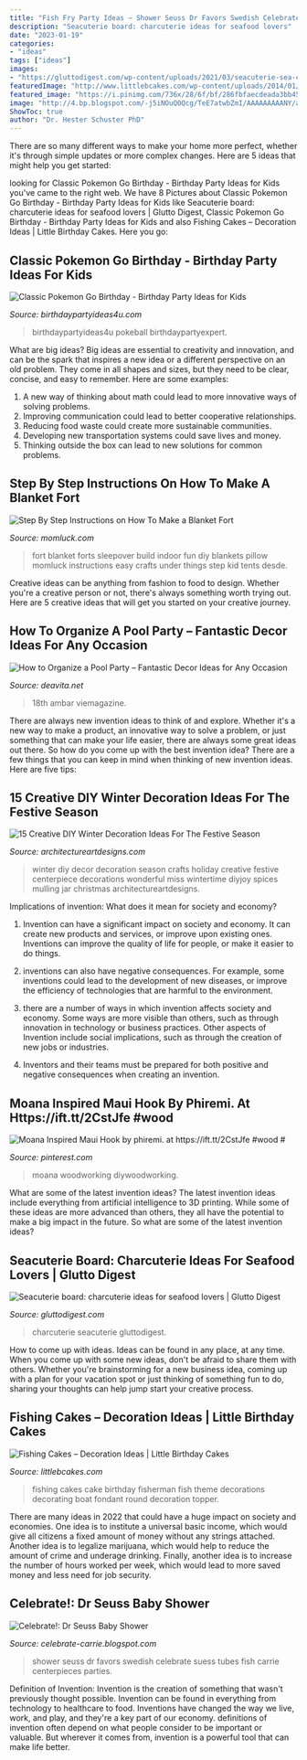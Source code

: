 ```yaml
---
title: "Fish Fry Party Ideas ~ Shower Seuss Dr Favors Swedish Celebrate Suess Tubes Fish Carrie Centerpieces Parties"
description: "Seacuterie board: charcuterie ideas for seafood lovers"
date: "2023-01-19"
categories:
- "ideas"
tags: ["ideas"]
images:
- "https://gluttodigest.com/wp-content/uploads/2021/03/seacuterie-sea-charcuterie.jpg"
featuredImage: "http://www.littlebcakes.com/wp-content/uploads/2014/01/Fishing-Cakes-Pictures.jpg"
featured_image: "https://i.pinimg.com/736x/28/6f/bf/286fbfaecdeada3bb4559874b374ee64.jpg"
image: "http://4.bp.blogspot.com/-j5iNOuQ0Qcg/TeE7atwbZmI/AAAAAAAAANY/aw-IDSNak70/s1600/IMG_2590.JPG"
ShowToc: true
author: "Dr. Hester Schuster PhD"
---
```



There are so many different ways to make your home more perfect, whether it's through simple updates or more complex changes. Here are 5 ideas that might help you get started: 

	

		
looking for Classic Pokemon Go Birthday - Birthday Party Ideas for Kids you've came to the right web. We have 8 Pictures about Classic Pokemon Go Birthday - Birthday Party Ideas for Kids like Seacuterie board: charcuterie ideas for seafood lovers | Glutto Digest, Classic Pokemon Go Birthday - Birthday Party Ideas for Kids and also Fishing Cakes – Decoration Ideas | Little Birthday Cakes. Here you go:
		
    
## Classic Pokemon Go Birthday - Birthday Party Ideas For Kids

<img loading=lazy src="https://www.birthdaypartyideas4u.com/wp-content/uploads/2017/06/Classic-Pokemon-Go-Birthday-Pokeball-Centerpiece-600x800.jpg" onerror="this.onerror=null;this.src='https://tse3.mm.bing.net/th?id=OIP.tKidGb4K_rbp1TokIg_TaQHaJ4&amp;pid=15.1';" alt="Classic Pokemon Go Birthday - Birthday Party Ideas for Kids">

_Source: birthdaypartyideas4u.com_

>birthdaypartyideas4u pokeball birthdaypartyexpert. 

	

What are big ideas?
Big ideas are essential to creativity and innovation, and can be the spark that inspires a new idea or a different perspective on an old problem. They come in all shapes and sizes, but they need to be clear, concise, and easy to remember. Here are some examples:
1. A new way of thinking about math could lead to more innovative ways of solving problems. 
2. Improving communication could lead to better cooperative relationships. 
3. Reducing food waste could create more sustainable communities. 
4. Developing new transportation systems could save lives and money. 
5. Thinking outside the box can lead to new solutions for common problems.

    
## Step By Step Instructions On How To Make A Blanket Fort

<img loading=lazy src="https://momluck.com/wp-content/uploads/2016/05/blanket-fort.jpg" onerror="this.onerror=null;this.src='https://tse4.mm.bing.net/th?id=OIP.vy9_NTxlyw543dyqaE3CTwHaOq&amp;pid=15.1';" alt="Step By Step Instructions on How To Make a Blanket Fort">

_Source: momluck.com_

>fort blanket forts sleepover build indoor fun diy blankets pillow momluck instructions easy crafts under things step kid tents desde. 

	

Creative ideas can be anything from fashion to food to design. Whether you're a creative person or not, there's always something worth trying out. Here are 5 creative ideas that will get you started on your creative journey.

    
## How To Organize A Pool Party – Fantastic Decor Ideas For Any Occasion

<img loading=lazy src="https://deavita.net/wp-content/uploads/2021/07/pool-party-decor-ideas-string-lights-and-ballloons.jpg" onerror="this.onerror=null;this.src='https://tse1.mm.bing.net/th?id=OIP.JYl1cCBP_qyC0dFA6vglsAHaJ4&amp;pid=15.1';" alt="How to Organize a Pool Party – Fantastic Decor Ideas for Any Occasion">

_Source: deavita.net_

>18th ambar viemagazine. 

	

There are always new invention ideas to think of and explore. Whether it's a new way to make a product, an innovative way to solve a problem, or just something that can make your life easier, there are always some great ideas out there. So how do you come up with the best invention idea? There are a few things that you can keep in mind when thinking of new invention ideas. Here are five tips: 

    
## 15 Creative DIY Winter Decoration Ideas For The Festive Season

<img loading=lazy src="http://www.architectureartdesigns.com/wp-content/uploads/2016/12/15-Creative-DIY-Winter-Decoration-Ideas-For-The-Festive-Season-10.jpg" onerror="this.onerror=null;this.src='https://tse2.mm.bing.net/th?id=OIP.8fMDDaPKHZ0kSGWcVHbfVAHaKs&amp;pid=15.1';" alt="15 Creative DIY Winter Decoration Ideas For The Festive Season">

_Source: architectureartdesigns.com_

>winter diy decor decoration season crafts holiday creative festive centerpiece decorations wonderful miss wintertime diyjoy spices mulling jar christmas architectureartdesigns. 

	

Implications of invention: What does it mean for society and economy?
1. Invention can have a significant impact on society and economy. It can create new products and services, or improve upon existing ones. Inventions can improve the quality of life for people, or make it easier to do things.
2. inventions can also have negative consequences. For example, some inventions could lead to the development of new diseases, or improve the efficiency of technologies that are harmful to the environment.

3. there are a number of ways in which invention affects society and economy. Some ways are more visible than others, such as through innovation in technology or business practices. Other aspects of Invention include social implications, such as through the creation of new jobs or industries.

4. Inventors and their teams must be prepared for both positive and negative consequences when creating an invention.

    
## Moana Inspired Maui Hook By Phiremi. At Https://ift.tt/2CstJfe #wood #

<img loading=lazy src="https://i.pinimg.com/736x/28/6f/bf/286fbfaecdeada3bb4559874b374ee64.jpg" onerror="this.onerror=null;this.src='https://tse3.mm.bing.net/th?id=OIP.9og0ky27xrXYDyUADs4lQgHaJ3&amp;pid=15.1';" alt="Moana Inspired Maui Hook by phiremi. at https://ift.tt/2CstJfe #wood #">

_Source: pinterest.com_

>moana woodworking diywoodworking. 

	

What are some of the latest invention ideas?
The latest invention ideas include everything from artificial intelligence to 3D printing. While some of these ideas are more advanced than others, they all have the potential to make a big impact in the future. So what are some of the latest invention ideas?

    
## Seacuterie Board: Charcuterie Ideas For Seafood Lovers | Glutto Digest

<img loading=lazy src="https://gluttodigest.com/wp-content/uploads/2021/03/seacuterie-sea-charcuterie.jpg" onerror="this.onerror=null;this.src='https://tse1.mm.bing.net/th?id=OIP.GmjbO5m7HhaCpFXMbPWqPAHaEc&amp;pid=15.1';" alt="Seacuterie board: charcuterie ideas for seafood lovers | Glutto Digest">

_Source: gluttodigest.com_

>charcuterie seacuterie gluttodigest. 

	

How to come up with ideas.
Ideas can be found in any place, at any time. When you come up with some new ideas, don't be afraid to share them with others. Whether you're brainstorming for a new business idea, coming up with a plan for your vacation spot or just thinking of something fun to do, sharing your thoughts can help jump start your creative process.

    
## Fishing Cakes – Decoration Ideas | Little Birthday Cakes

<img loading=lazy src="http://www.littlebcakes.com/wp-content/uploads/2014/01/Fishing-Cakes-Pictures.jpg" onerror="this.onerror=null;this.src='https://tse2.mm.bing.net/th?id=OIP.WJsRCzF0Q2CVUEzy-8cMmQHaJ4&amp;pid=15.1';" alt="Fishing Cakes – Decoration Ideas | Little Birthday Cakes">

_Source: littlebcakes.com_

>fishing cakes cake birthday fisherman fish theme decorations decorating boat fondant round decoration topper. 

	

There are many ideas in 2022 that could have a huge impact on society and economies. One idea is to institute a universal basic income, which would give all citizens a fixed amount of money without any strings attached. Another idea is to legalize marijuana, which would help to reduce the amount of crime and underage drinking. Finally, another idea is to increase the number of hours worked per week, which would lead to more saved money and less need for job security.

    
## Celebrate!: Dr Seuss Baby Shower

<img loading=lazy src="http://4.bp.blogspot.com/-j5iNOuQ0Qcg/TeE7atwbZmI/AAAAAAAAANY/aw-IDSNak70/s1600/IMG_2590.JPG" onerror="this.onerror=null;this.src='https://tse3.mm.bing.net/th?id=OIP.qeJs6TSPcbJHER2zmSE71QHaLG&amp;pid=15.1';" alt="Celebrate!: Dr Seuss Baby Shower">

_Source: celebrate-carrie.blogspot.com_

>shower seuss dr favors swedish celebrate suess tubes fish carrie centerpieces parties. 

	

Definition of Invention:
Invention is the creation of something that wasn't previously thought possible. Invention can be found in everything from technology to healthcare to food. Inventions have changed the way we live, work, and play, and they're a key part of our economy. definitions of invention often depend on what people consider to be important or valuable. But wherever it comes from, invention is a powerful tool that can make life better.

